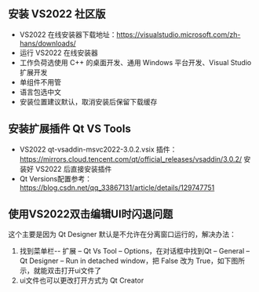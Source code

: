 ## 安装 VS2022 社区版
- VS2022 在线安装器下载地址：https://visualstudio.microsoft.com/zh-hans/downloads/
- 运行 VS2022 在线安装器
- 工作负荷选使用 C++ 的桌面开发、通用 Windows 平台开发、Visual Studio 扩展开发
- 单组件不用管
- 语言包选中文
- 安装位置建议默认，取消安装后保留下载缓存

## 安装扩展插件 Qt VS Tools
- VS2022 qt-vsaddin-msvc2022-3.0.2.vsix 插件：https://mirrors.cloud.tencent.com/qt/official_releases/vsaddin/3.0.2/ 安装好 VS2022 后直接安装插件
- Qt Versions配置参考：https://blog.csdn.net/qq_33867131/article/details/129747751

## 使用VS2022双击编辑UI时闪退问题
这个主要是因为 Qt Designer 默认是不允许在分离窗口运行的，解决办法：
1. 找到菜单栏-- 扩展 – Qt Vs Tool – Options，在对话框中找到Qt – General – Qt Designer – Run in detached window，把 False 改为 True，如下图所示，就能双击打开ui文件了
2. ui文件也可以更改打开方式为 Qt Creator